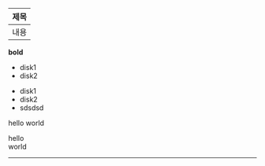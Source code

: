 |__제목__|
|------|
|내용

__bold__

- disk1
- disk2
* disk1
* disk2
* sdsdsd  

hello
world

hello  
world


---
<!--
- 👋 Hi, I’m @academyitwill
- 👀 I’m interested in ...
- 🌱 I’m currently learning ...
- 💞️ I’m looking to collaborate on ...
- 📫 How to reach me ...
-->

<!---
academyitwill/academyitwill is a ✨ special ✨ repository because its `README.md` (this file) appears on your GitHub profile.
You can click the Preview link to take a look at your changes.
--->

